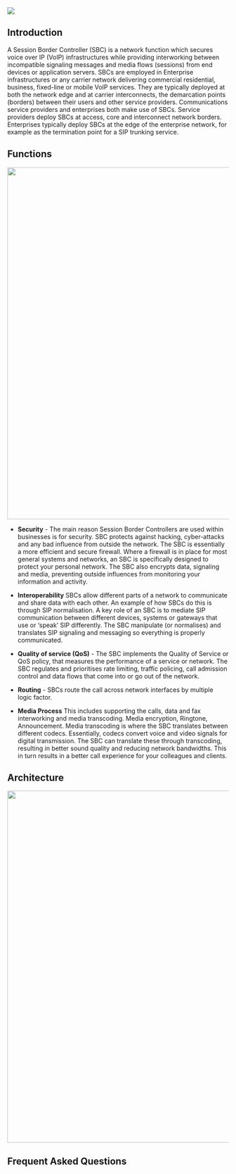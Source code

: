 <img src="https://img.shields.io/badge/STATUS-WAITING FOR FAQ-d90000?style=flat-square">

## Introduction
A Session Border Controller (SBC) is a network function which secures voice over IP (VoIP) infrastructures while providing interworking between incompatible signaling messages and media flows (sessions) from end devices or application servers. SBCs are employed in Enterprise infrastructures or any carrier network delivering commercial residential, business, fixed-line or mobile VoIP services. They are typically deployed at both the network edge and at carrier interconnects, the demarcation points (borders) between their users and other service providers. Communications service providers and enterprises both make use of SBCs. Service providers deploy SBCs at access, core and interconnect network borders. Enterprises typically deploy SBCs at the edge of the enterprise network, for example as the termination point for a SIP trunking service.

## Functions
<p align="center"> <img width="800" src="https://user-images.githubusercontent.com/58973699/126863556-8f38531c-f086-45cb-a286-5639a3768747.png"></p>

* **Security** - The main reason Session Border Controllers are used within businesses is for security. SBC protects against hacking, cyber-attacks and any bad influence from outside the network. The SBC is essentially a more efficient and secure firewall. Where a firewall is in place for most general systems and networks, an SBC is specifically designed to protect your personal network. The SBC also encrypts data, signaling and media, preventing outside influences from monitoring your information and activity.  

* **Interoperability**
SBCs allow different parts of a network to communicate and share data with each other. An example of how SBCs do this is through SIP normalisation. A key role of an SBC is to mediate SIP communication between different devices, systems or gateways that use or ‘speak’ SIP differently. The SBC manipulate (or normalises) and translates SIP signaling and messaging so everything is properly communicated. 

* **Quality of service (QoS)** - The SBC implements the Quality of Service or QoS policy, that measures the performance of a service or network. The SBC regulates and prioritises rate limiting, traffic policing, call admission control and data flows that come into or go out of the network.  

* **Routing** - SBCs route the call across network interfaces by multiple logic factor.

* **Media Process** This includes supporting the calls, data and fax interworking and media transcoding. Media encryption, Ringtone, Announcement. Media transcoding is where the SBC translates between different codecs. Essentially, codecs convert voice and video signals for digital transmission. The SBC can translate these through transcoding, resulting in better sound quality and reducing network bandwidths. This in turn results in a better call experience for your colleagues and clients.

## Architecture
<p align="center"> <img width="800" src="https://user-images.githubusercontent.com/58973699/126864923-f77931f0-406a-47e7-b346-17956919341f.png"></p>


## Frequent Asked Questions
